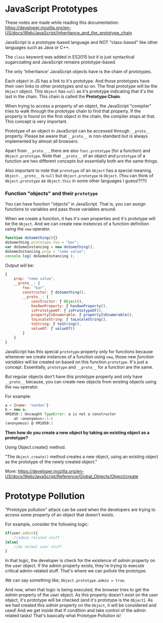 # JavaScript Prototypes

These notes are made while reading this documentation: https://developer.mozilla.org/en-US/docs/Web/JavaScript/Inheritance_and_the_prototype_chain

JavaScript is a prototype-based language and NOT "class-based" like other languages such as Java or C++.

The `class` keyword was added in ES2015 but it is just syntactical sugarcoating and JavaScript remains prototype-based.

The only 'Inheritance' JavaScript objects have is the chain of prototypes.

Each object in JS has a link to it's prototype. And those prototypes have their own links to other prototypes and so on. The final prototype will be the `Object` object. This `Object` has `null` as it's prototype indicating that it's the last in the chain. This chain is called the **Prototype Chain**.

When trying to access a property of an object, the JavaScript "compiler" tries to walk through the prototype chain to find that property. If the property is found on the first object in the chain, the compiler stops at that. This concept is very important.

Prototype of an object in JavaScript can be accessed through `__proto__` property. Please be aware that `__proto__` is non-standard but is always implemented by almost all browsers.

Apart from `__proto__` , there are also `func.prototype` (for a function) and `Object.prototype`. Note that `__proto__` of an object and `prototype` of a function are two different *concepts* but essentially both are the same things.

Also important to note that `prototype` of an `Object` has a special meaning.   `Object.__proto__` is `null` but `Object.prototype` is `Object`. (You can think of `Object.prototype` as `Object.this` in some other languages I guess!?!?!)
   
### Function "objects" and their `prototype`

You can have function "objects" in JavaScript. That is, you can assign functions to variables and pass those variables around.

When we create a function, it has it's own properties and it's prototype will be the `Object`. And we can create new *instances* of a function definition using the `new` operator.

```javascript
function doSomething(){}
doSomething.prototype.foo = "bar";
var doSomeInstancing = new doSomething();
doSomeInstancing.prop = "some value"; 
console.log( doSomeInstancing );
```

Output will be:

```javascript
{
    prop: "some value",
    __proto__: {
        foo: "bar",
        constructor: ƒ doSomething(),
        __proto__: {
            constructor: ƒ Object(),
            hasOwnProperty: ƒ hasOwnProperty(),
            isPrototypeOf: ƒ isPrototypeOf(),
            propertyIsEnumerable: ƒ propertyIsEnumerable(),
            toLocaleString: ƒ toLocaleString(),
            toString: ƒ toString(),
            valueOf: ƒ valueOf()
        }
    }
}
```

JavaScript has this special `prototype` property only for functions because whenever we create instances of a function using `new`, those new *function variables* will be created on based on this function `prototype`. It's just a concept. Essentially, `prototype` and `__proto__` for a function are the same.

But regular objects don't have this prototype property and only have `__proto__` because, you can create new objects from existing objects using the `new` operator.

For example:
```javascript
a = {name: 'nandan'}
b = new a;
VM1050:1 Uncaught TypeError: a is not a constructor
    at <anonymous>:1:5
(anonymous) @ VM1050:1
```

**Then how do you create a new object by taking an existing object as a prototype?**

Using Object.create() method.

"The `Object.create()` method creates a new object, using an existing object as the prototype of the newly created object."

More: https://developer.mozilla.org/en-US/docs/Web/JavaScript/Reference/Global_Objects/Object/create


# Prototype Pollution

"Prototype pollution" attack can be used when the developers are trying to access some property of an object that doesn't exists.

For example, consider the following logic:

```javascript
if(user.admin){
	//admin related stuff
}else{
	//do normal user stuff
}
```

In that logic, the developer is check for the existence of *admin* property on the *user* object. If the admin property exists, they're trying to execute critical admin-related stuff. That's where we can pollute the prototype. 

We can say something like, `Object.prototype.admin = true`.

And now, when that logic is being executed, the browser tries to get the *admin* property of the *user* object. As this property doesn't exist on the *user* object, it's prototype will be checked (and it's prototype is the `Object`). As we had created this *admin* property on the `Object`, it will be considered and used! And we get inside that if condition and take control of the admin related tasks! That's basically what Prototype Pollution is!




